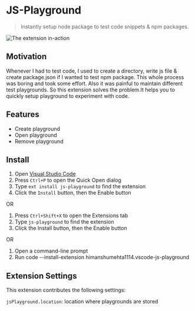 # JS-Playground

> Instantly setup node package to test code snippets & npm packages.

![The extension in-action](https://github.com/himanshumehta1114/vscode-js-playground/blob/main/js-playground.gif?raw=true)

## Motivation

Whenever I had to test code, I used to create a directory, write js file & create package.json if I wanted to test npm package. This whole process was boring and took some effort. Also it was painful to maintain different test playgrounds. So this extension solves the problem.It helps you to quickly setup playground to experiment with code.

## Features

- Create playground
- Open playground
- Remove playground

## Install

1. Open [Visual Studio Code](https://code.visualstudio.com/)
2. Press `Ctrl+P` to open the Quick Open dialog
3. Type `ext install js-playground` to find the extension
4. Click the `Install` button, then the Enable button

OR

1. Press `Ctrl+Shift+X` to open the Extensions tab
2. Type `js-playground` to find the extension
3. Click the Install button, then the Enable button

OR

1. Open a command-line prompt
2. Run code --install-extension himanshumehta1114.vscode-js-playground

## Extension Settings
This extension contributes the following settings:

`jsPlayground.location`: location where playgrounds are stored